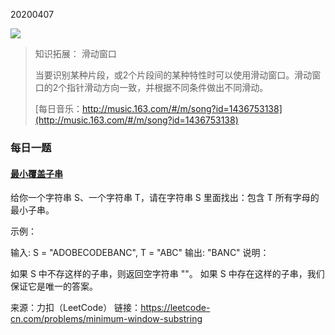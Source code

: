 20200407

![](https://mmbiz.qpic.cn/mmbiz_jpg/9S1cJjT0xZzgaIyGmM4g1AzJtjAexIcd3gic4FZtbEzO6gESdTaYeW6NniaRicZz7WOqKWI6PCk4pba579CxkQ8MQ/640?wx_fmt=jpeg&tp=webp&wxfrom=5&wx_lazy=1&wx_co=1)

> 知识拓展： 滑动窗口
>
> 当要识别某种片段，或2个片段间的某种特性时可以使用滑动窗口。滑动窗口的2个指针滑动方向一致，并根据不同条件做出不同滑动。
>
> [每日音乐：http://music.163.com/#/m/song?id=1436753138](http://music.163.com/#/m/song?id=1436753138)

### 每日一题

#### [最小覆盖子串](https://leetcode-cn.com/problems/minimum-window-substring/)

给你一个字符串 S、一个字符串 T，请在字符串 S 里面找出：包含 T 所有字母的最小子串。

示例：

输入: S = "ADOBECODEBANC", T = "ABC"
输出: "BANC"
说明：

如果 S 中不存这样的子串，则返回空字符串 ""。
如果 S 中存在这样的子串，我们保证它是唯一的答案。

来源：力扣（LeetCode）
链接：https://leetcode-cn.com/problems/minimum-window-substring
